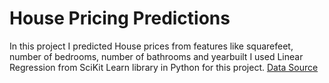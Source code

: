 # House Pricing Predictions
 In this project I predicted House prices from features like squarefeet, number of bedrooms, number of bathrooms and yearbuilt
 I used Linear Regression from SciKit Learn library in Python for this project.
 [Data Source](https://www.kaggle.com/datasets/muhammadbinimran/housing-price-prediction-data)
